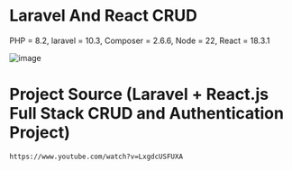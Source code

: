 # Laravel And React CRUD

PHP      = 8.2,
laravel  = 10.3,
Composer = 2.6.6,
Node     = 22,
React    = 18.3.1

![image](https://github.com/user-attachments/assets/c31d6a7e-6bcc-4ec4-be6c-e2aee6539be4)


# Project Source (Laravel + React.js Full Stack CRUD and Authentication Project)

`https://www.youtube.com/watch?v=LxgdcUSFUXA`





